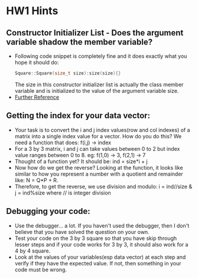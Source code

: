 # HW1 Hints

## Constructor Initializer List - Does the argument variable shadow the member variable?
- Following code snippet is completely fine and it does exactly what you hope it should do:
  ```c++
  Square::Square(size_t size):size(size){}
  ```
  The size in this constructor initializer list is actually the class member variable and is initialized to the value of the argument variable size.
- [Further Reference](https://stackoverflow.com/questions/6185020/initializing-member-variables-using-the-same-name-for-constructor-arguments-as-f)

## Getting the index for your data vector:
- Your task is to convert the i and j index values(row and col indexes) of a matrix into a single index value for a vector. How do you do this? We need a function that does: f(i,j) -> index
- For a 3 by 3 matrix, i and j can take values between 0 to 2 but index value ranges between 0 to 8. eg: f(1,0) -> 3, f(2,1) -> 7
- Thought of a function yet? It should be: ind = size*i + j
- Now how do we get the reverse? Looking at the function, it looks like similar to how you represent a number with a quotient and remainder like: N = Q*P + R.
- Therefore, to get the reverse, we use division and modulo: i = ind//size & j = ind%size where // is integer division

## Debugging your code:
- Use the debugger... a lot. If you haven't used the debugger, then I don't believe that you have solved the question on your own.
- Test your code on the 3 by 3 square so that you have skip through lesser steps and if your code works for 3 by 3, it should also work for a 4 by 4 square.
- Look at the values of your variables(esp data vector) at each step and verify if they have the expected value. If not, then something in your code must be wrong.
